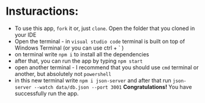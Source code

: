 # Insturactions:

- To use this app, `fork` it or, just `clone`. Open the folder that you cloned in your IDE
- Open the terminal - in `visual studio code` terminal is built on top of Windows Terminal (or you can use ctrl + ` )
- on terminal write `npm i` to install all the dependencies
- after that, you can run the app by typing `npm start`
- open another terminal - I recommend that you should use `cmd` terminal or another, but absolutely not `powershell`
- in this new terminal write `npm i json-server` and after that run `json-server --watch data/db.json --port 3001`
  **Congratulations!** You have successfully run the app.
